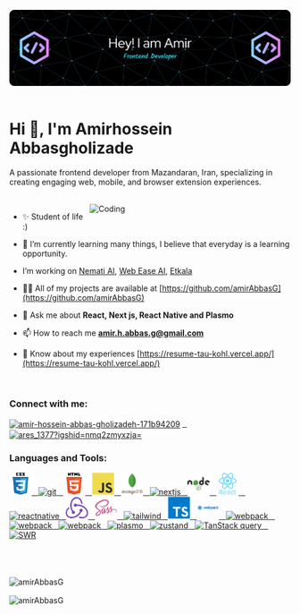 [![MasterHead](./github-header-banner.png)](https://resume-tau-kohl.vercel.app)
<br />
<br />
<h1 align="left">Hi 👋, I'm Amirhossein Abbasgholizade</h1>
<p align="left">A passionate frontend developer from Mazandaran, Iran, specializing in creating engaging web, mobile, and browser extension experiences.</p>
 <br />
<img align="right" alt="Coding" width="360" src="https://www.lambdatest.com/resources/images/news24.gif">

- ✨ Student of life :)
  
- 🌱 I’m currently learning many things, I believe that everyday is a learning opportunity.

- I’m working on [Nemati AI](https://nemati.ai/), [Web Ease AI](https://chromewebstore.google.com/detail/web-ease-ai-chatgpt-ai-as/kdjcjiijhjhcpbpcnlakjhbaadioecde?hl=en-US&utm_source=ext_sidebar), [Etkala](https://etkala.ir/)
 
- 👨‍💻 All of my projects are available at [https://github.com/amirAbbasG](https://github.com/amirAbbasG)

- 💬 Ask me about **React, Next js, React Native and Plasmo**

- 📫 How to reach me **amir.h.abbas.g@gmail.com**

- 📄 Know about my experiences [https://resume-tau-kohl.vercel.app/](https://resume-tau-kohl.vercel.app/)

<br />
<h3 align="left">Connect with me:</h3>
<p align="left">
<a href="https://www.linkedin.com/in/amir-hossein-abbasgholizade-9a422b13b" target="blank"><img align="center" src="https://raw.githubusercontent.com/rahuldkjain/github-profile-readme-generator/master/src/images/icons/Social/linked-in-alt.svg" alt="amir-hossein-abbas-gholizadeh-171b94209" height="30" width="40" /></a>
<a href="https://instagram.com/ares_1377?igshid=nmq2zmyxzja=" target="blank">&nbsp;&nbsp;<img align="center" src="https://raw.githubusercontent.com/rahuldkjain/github-profile-readme-generator/master/src/images/icons/Social/instagram.svg" alt="ares_1377?igshid=nmq2zmyxzja=" height="30" width="40" /></a>
</p>

<h3 align="left">Languages and Tools:</h3>
<a href="https://www.w3schools.com/css/" target="_blank" rel="noreferrer"><img src="https://raw.githubusercontent.com/devicons/devicon/master/icons/css3/css3-original-wordmark.svg" alt="css3" width="40" height="40" /> </a> <a href="https://git-scm.com/" target="_blank" rel="noreferrer"> &nbsp;&nbsp;<img src="https://www.vectorlogo.zone/logos/git-scm/git-scm-icon.svg" alt="git" width="40" height="40"/> </a> <a href="https://www.w3.org/html/" target="_blank" rel="noreferrer"> &nbsp;&nbsp;<img src="https://raw.githubusercontent.com/devicons/devicon/master/icons/html5/html5-original-wordmark.svg" alt="html5" width="40" height="40"/> </a> <a href="https://developer.mozilla.org/en-US/docs/Web/JavaScript" target="_blank" rel="noreferrer"> &nbsp;&nbsp;<img src="https://raw.githubusercontent.com/devicons/devicon/master/icons/javascript/javascript-original.svg" alt="javascript" width="40" height="40"/> </a> <a href="https://www.mongodb.com/" target="_blank" rel="noreferrer"> &nbsp;&nbsp;<img src="https://raw.githubusercontent.com/devicons/devicon/master/icons/mongodb/mongodb-original-wordmark.svg" alt="mongodb" width="40" height="40"/> </a> <a href="https://nextjs.org/" target="_blank" rel="noreferrer"> &nbsp;&nbsp;<img src="https://cdn.worldvectorlogo.com/logos/nextjs-2.svg" alt="nextjs" width="40" height="40"/> </a> <a href="https://nodejs.org" target="_blank" rel="noreferrer"> &nbsp;&nbsp;<img src="https://raw.githubusercontent.com/devicons/devicon/master/icons/nodejs/nodejs-original-wordmark.svg" alt="nodejs" width="40" height="40"/> </a> <a href="https://reactjs.org/" target="_blank" rel="noreferrer"> &nbsp;&nbsp;<img src="https://raw.githubusercontent.com/devicons/devicon/master/icons/react/react-original-wordmark.svg" alt="react" width="40" height="40"/> </a> <a href="https://reactnative.dev/" target="_blank" rel="noreferrer"> &nbsp;&nbsp;<img src="https://reactnative.dev/img/header_logo.svg" alt="reactnative" width="40" height="40"/> </a> <a href="https://redux.js.org" target="_blank" rel="noreferrer"> &nbsp;&nbsp;<img src="https://raw.githubusercontent.com/devicons/devicon/master/icons/redux/redux-original.svg" alt="redux" width="40" height="40"/> </a> <a href="https://sass-lang.com" target="_blank" rel="noreferrer"> &nbsp;&nbsp;<img src="https://raw.githubusercontent.com/devicons/devicon/master/icons/sass/sass-original.svg" alt="sass" width="40" height="40"/> </a> <a href="https://tailwindcss.com/" target="_blank" rel="noreferrer"> &nbsp;&nbsp;<img src="https://www.vectorlogo.zone/logos/tailwindcss/tailwindcss-icon.svg" alt="tailwind" width="40" height="40"/> </a> <a href="https://www.typescriptlang.org/" target="_blank" rel="noreferrer"> &nbsp;&nbsp;<img src="https://raw.githubusercontent.com/devicons/devicon/master/icons/typescript/typescript-original.svg" alt="typescript" width="40" height="40"/> </a> <a href="https://webpack.js.org" target="_blank" rel="noreferrer"> &nbsp;&nbsp;<img src="https://raw.githubusercontent.com/devicons/devicon/d00d0969292a6569d45b06d3f350f463a0107b0d/icons/webpack/webpack-original-wordmark.svg" alt="webpack" width="40" height="40"/> </a> <a href="https://mui.com" target="_blank" rel="noreferrer"> &nbsp;&nbsp;<img src="https://mui.com/static/logo.png" alt="webpack" width="40" height="40"/> </a> <a href="https://sass-lang.com" target="_blank" rel="noreferrer"> &nbsp;&nbsp;<img src="https://sass-lang.com/assets/img/logos/logo.svg" alt="webpack" width="40" height="40"/> </a> <a href="https://ui.shadcn.com/" target="_blank" rel="noreferrer"> &nbsp;&nbsp;<img src="https://avatars.githubusercontent.com/u/139895814?s=48&v=4" alt="webpack" width="40" height="40"/> </a> <a href="https://www.plasmo.com/" target="_blank" rel="noreferrer"> &nbsp;&nbsp;<img src="https://avatars.githubusercontent.com/u/96090470?s=40&v=4" alt="plasmo" width="40" height="40"/> </a> <a href="https://zustand-demo.pmnd.rs/" target="_blank" rel="noreferrer"> &nbsp;&nbsp;<img src="https://avatars.githubusercontent.com/u/45790596?s=48&v=4" alt="zustand" width="40" height="40"/> </a> <a href="https://tanstack.com/" target="_blank" rel="noreferrer"> &nbsp;&nbsp;<img src="https://avatars.githubusercontent.com/u/72518640?s=48&v=4" alt="TanStack query" width="40" height="40"/> </a> <a href="https://swr.vercel.app/" target="_blank" rel="noreferrer"> &nbsp;&nbsp;<img src="https://avatars.githubusercontent.com/u/14985020?s=48&v=4" alt="SWR" width="40" height="40"/> </a>
<br/>
<br/>
<br/>
<br />
<p><img align="center" src="https://github-readme-stats.vercel.app/api/top-langs?username=amirAbbasG&show_icons=true&locale=en&layout=compact&theme=tokyonight" alt="amirAbbasG" /></p>
<p><img align="center" src="https://github-readme-streak-stats.herokuapp.com/?user=amirAbbasG&&theme=tokyonight" alt="amirAbbasG" /></p>


